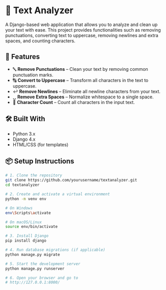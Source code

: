 # 📝 Text Analyzer

A Django-based web application that allows you to analyze and clean up your text with ease. This project provides functionalities such as removing punctuations, converting text to uppercase, removing newlines and extra spaces, and counting characters.

## 🚀 Features

- 🔤 **Remove Punctuations** – Clean your text by removing common punctuation marks.
- 🔠 **Convert to Uppercase** – Transform all characters in the text to uppercase.
- ↩️ **Remove Newlines** – Eliminate all newline characters from your text.
- ␣ **Remove Extra Spaces** – Normalize whitespace to a single space.
- 🔢 **Character Count** – Count all characters in the input text.

## 🛠️ Built With

- Python 3.x
- Django 4.x
- HTML/CSS (for templates)


## 📦 Setup Instructions

```bash
# 1. Clone the repository
git clone https://github.com/yourusername/textanalyzer.git
cd textanalyzer

# 2. Create and activate a virtual environment
python -m venv env

# On Windows
env\Scripts\activate

# On macOS/Linux
source env/bin/activate

# 3. Install Django
pip install django

# 4. Run database migrations (if applicable)
python manage.py migrate

# 5. Start the development server
python manage.py runserver

# 6. Open your browser and go to
# http://127.0.0.1:8000/
